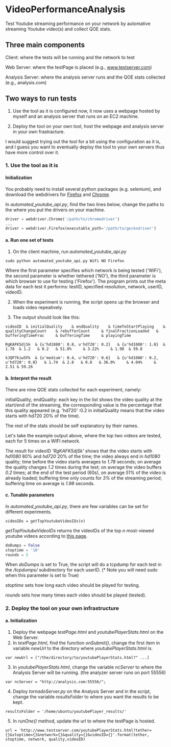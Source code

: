 # VideoPerformanceAnalysis

Test Youtube streaming performance on your network by automative streaming Youtube video(s) and collect QOE stats.

## Three main components

Client: where the tests will be running and the network to test

Web Server: where the testPage is placed (e.g., www.testserver.com)

Analysis Server: where the analysis server runs and the QOE stats collected (e.g., analysis.com)

## Two ways to run tests

1. Use the tool as it is configured now, it now uses a webpage hosted by myself and an analysis server that runs on an EC2 machine.

2. Deploy the tool on your own tool, host the webpage and analysis server in your own frastracture.

I would suggest trying out the tool for a bit using the configuration as it is, and I guess you want to eventually deploy the tool to your own servers thus have more control over it.

### 1. Use the tool as it is

#### Initialization

You probably need to install several python packages (e.g. selenium), and download the webdrivers for [Firefox](https://github.com/mozilla/geckodriver/releases) and [Chrome](https://sites.google.com/a/chromium.org/chromedriver/downloads).

In *automated\_youtube\_api.py*, find the two lines below, change the paths to the where you put the drivers on your machine.

```python
driver = webdriver.Chrome('/path/to/chromedriver')
...
driver = webdriver.Firefox(executable_path='/path/to/geckodriver')
```

#### a. Run one set of tests

1. On the client machine, run *automated_youtube_api.py*
```python
sudo python automated_youtube_api.py WiFi NO Firefox
```
Where the first parameter specifies which network is being tested ('WiFi'), the second parameter is whether tethered ('NO'), the third parameter is which browser to use for testing ('Firefox'). The program prints out the meta data for each test it performs: testID, specified resolution, network, userID, videoID.

2. When the experiment is running, the script opens up the browser and loads video repeatively.

3. The output should look like this:
```
videoID	 & initialQuality	 & endQuality	 & timeToStartPlaying	 & qualityChangeCount	 & rebufferCount	 & finalFractionLoaded	 & bufferingTimeFrac	 & bufferingTime	 & playingTime
```
```
RgKAFK5djSk	 & {u'hd1080': 0.8, u'hd720': 0.2}	 & {u'hd1080': 1.0}	 & 1.78	 & 1.2	 & 0.2	 & 51.0%	 & 3.22%	 & 1.98	 & 59.8
```
```
kJQP7kiw5Fk	 & {u'medium': 0.4, u'hd720': 0.6}	 & {u'hd1080': 0.2, u'hd720': 0.8}	 & 1.74	 & 2.8	 & 0.8	 & 36.0%	 & 4.04%	 & 2.51 & 59.26
```

#### b. Interpret the result

There are nine QOE stats collected for each experiment, namely:

initialQuality, endQuality: each key in the list shows the video quality at the start/end of the streaming, the corresponding value is the percentage that this quality appeared (e.g. 'hd720' :0.2 in initialQuality means that the video starts with hd720 20% of the time).

The rest of the stats should be self explanatory by their names.

Let's take the example output above, where the top two videos are tested, each for 5 times on a WIFI network.

The result for videoID *'RgKAFK5djSk'* shows that the video starts with 
*hd1080* 80% and *hd720* 20% of the time; the video always end in *hd1080* quality; time before the video starts averages to *1.78* seconds; on average the quality changes *1.2* times during the test; on average the video buffers *0.2* times; at the end of the test period (60s), on average *51%* of the video is already loaded; buffering time only counts for *3%* of the streaming period; buffering time on average is *1.98* seconds.

#### c. Tunable parameters

In *automated\_youtube\_api.py*, there are few variables can be set for different experiments.

```
videoIDs = getTopYoutubeVideoIDs(n)
```
*getTopYoutubeVideoIDs* returns the videoIDs of the top *n* most-viewed youtube videos according to [this page](https://en.wikipedia.org/wiki/List_of_most-viewed_YouTube_videos).
```python
doDumps = False
stoptime = '10'
rounds = 5
```
When *doDumps* is set to True, the script will do a tcpdump for each test in the */tcpdumps/* subdirectory for each userID. (* Note you will need sudo when this parameter is set to True)

*stoptime* sets how long each video should be played for testing.

*rounds* sets how many times each video should be played (tested).


### 2. Deploy the tool on your own infrastructure

#### a. Initialization

1. Deploy the webpage *testPage.html* and *youtubePlayerStats.html* on the Web Server.
2. In *testPage.html*, find the function *onSubmit()*, change the first item in variable *newUrl* to the directory where *youtubePlayerStats.html* is.
```
var newUrl = ["/the/directory/to/youtubePlayerStats.html?" ...]
```
3. In *youtubePlayerStats.html*, change the variable *ncServer* to where the Analysis Server will be running. (the analyzer server runs on port 55556)
```
var ncServer = "http://analysis.com:55556/";
```
4. Deploy *tornadoServer.py* on the Analysis Server and in the script, change the variable *resultsFolder* to where you want the results to be kept.
```
resultsFolder = '/home/ubuntu/youtubePlayer_results/'
```
5. In *runOne()* method, update the url to where the testPage is hosted.
```
url = 'http://www.testserver.com/youtubePlayerStats.html?tether={}&stoptime={}&network={}&quality={}&videoID={}'.format(tether, stoptime, network, quality,videoID)
```






